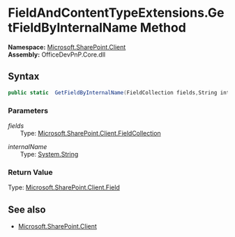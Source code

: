# FieldAndContentTypeExtensions.GetFieldByInternalName Method  
**Namespace:** [Microsoft.SharePoint.Client](Microsoft.SharePoint.Client.md)  
**Assembly:** OfficeDevPnP.Core.dll  
## Syntax
```C#
public static  GetFieldByInternalName(FieldCollection fields,String internalName)
```
### Parameters
*fields*  
&emsp;&emsp;Type: [Microsoft.SharePoint.Client.FieldCollection](Microsoft.SharePoint.Client.FieldCollection.md) 
&emsp;&emsp;  
  
*internalName*  
&emsp;&emsp;Type: [System.String](System.String.md) 
&emsp;&emsp;  
  
### Return Value
Type: [Microsoft.SharePoint.Client.Field](Microsoft.SharePoint.Client.Field.md)  

## See also
- [Microsoft.SharePoint.Client](Microsoft.SharePoint.Client.md)
